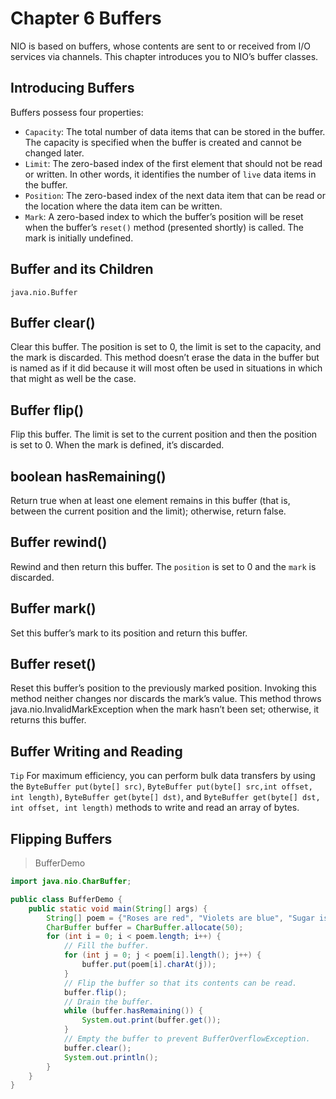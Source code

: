 # Chapter 6 Buffers

NIO is based on buffers, whose contents are sent to or received from I/O
services via channels. This chapter introduces you to NIO’s buffer classes.

## Introducing Buffers

Buffers possess four properties:

- `Capacity`: The total number of data items that can be stored in the buffer. The capacity is specified when the buffer is created and cannot be changed later.
- `Limit`: The zero-based index of the first element that should not be read or written. In other words, it identifies the number of `live` data items in the buffer.
- `Position`: The zero-based index of the next data item that can be read or the location where the data item can be written.
- `Mark`: A zero-based index to which the buffer’s position will be reset when the buffer’s `reset()` method (presented shortly) is called. The mark is initially undefined.

## Buffer and its Children

`java.nio.Buffer`

## Buffer clear()

Clear this buffer. The position is set to 0, the limit is set to
the capacity, and the mark is discarded. This method
doesn’t erase the data in the buffer but is named as if it did
because it will most often be used in situations in which
that might as well be the case.

## Buffer flip()

Flip this buffer. The limit is set to the current position and
then the position is set to 0. When the mark is defined, it’s
discarded.

## boolean hasRemaining()

Return true when at least one element remains in this
buffer (that is, between the current position and the limit);
otherwise, return false.

## Buffer rewind()

Rewind and then return this buffer. The `position` is set to 0
and the `mark` is discarded.

## Buffer mark()

Set this buffer’s mark to its position and return this buffer.

## Buffer reset()

Reset this buffer’s position to the previously marked
position. Invoking this method neither changes nor
discards the mark’s value. This method throws
java.nio.InvalidMarkException when the mark hasn’t
been set; otherwise, it returns this buffer.

## Buffer Writing and Reading

`Tip` For maximum efficiency, you can perform bulk data transfers by using
the `ByteBuffer put(byte[] src)`, `ByteBuffer put(byte[] src,int offset, int length)`, `ByteBuffer get(byte[] dst)`, and
`ByteBuffer get(byte[] dst, int offset, int length)` methods to write and read an array of bytes.

## Flipping Buffers

> BufferDemo

```java
import java.nio.CharBuffer;

public class BufferDemo {
    public static void main(String[] args) {
        String[] poem = {"Roses are red", "Violets are blue", "Sugar is sweet", "And so are you."};
        CharBuffer buffer = CharBuffer.allocate(50);
        for (int i = 0; i < poem.length; i++) {
            // Fill the buffer.
            for (int j = 0; j < poem[i].length(); j++) {
                buffer.put(poem[i].charAt(j));
            }
            // Flip the buffer so that its contents can be read.
            buffer.flip();
            // Drain the buffer.
            while (buffer.hasRemaining()) {
                System.out.print(buffer.get());
            }
            // Empty the buffer to prevent BufferOverflowException.
            buffer.clear();
            System.out.println();
        }
    }
}
```
